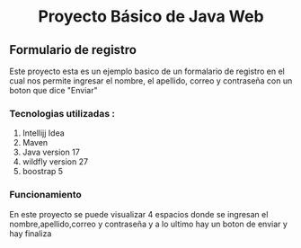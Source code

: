 <center> 

# Proyecto Básico de Java Web

</center>

## Formulario de registro
Este proyecto esta es un ejemplo basico de un formalario de registro en el cual nos permite ingresar el nombre, el apellido, correo y contraseña con un boton que dice "Enviar"

### Tecnologias utilizadas : 
1. Intellijj Idea
2. Maven 
3. Java version 17
4. wildfly version 27
5. boostrap 5

### Funcionamiento
En este proyecto se puede visualizar 4 espacios donde se ingresan el nombre,apellido,correo y contraseña y a lo ultimo hay un boton de enviar y hay finaliza 